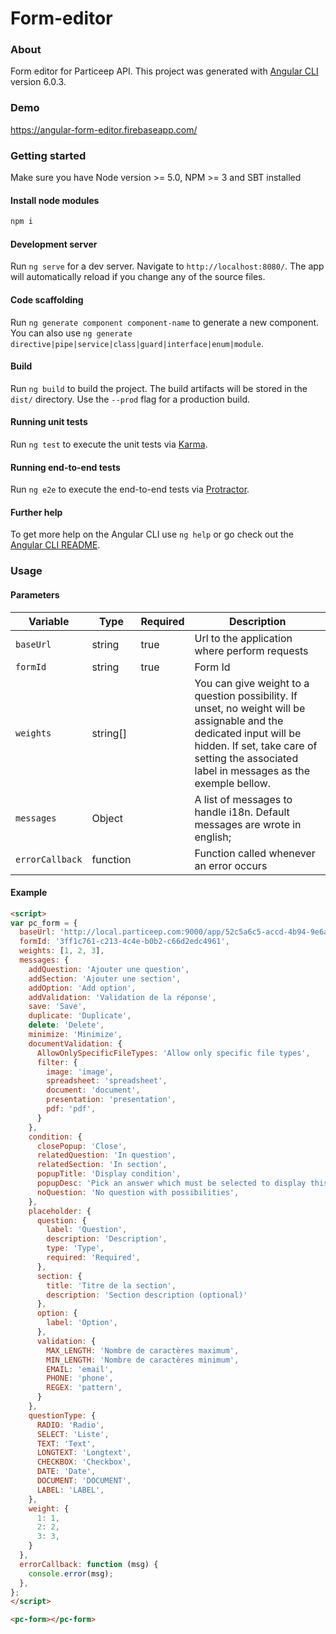 # Form-editor

### About

Form editor for Particeep API.
This project was generated with [Angular CLI](https://github.com/angular/angular-cli) version 6.0.3.

### Demo
https://angular-form-editor.firebaseapp.com/

### Getting started
Make sure you have Node version >= 5.0, NPM >= 3 and SBT installed

#### Install node modules
```bash
npm i
```
#### Development server

Run `ng serve` for a dev server. Navigate to `http://localhost:8080/`. The app will automatically reload if you change any of the source files.

#### Code scaffolding

Run `ng generate component component-name` to generate a new component. You can also use `ng generate directive|pipe|service|class|guard|interface|enum|module`.

#### Build

Run `ng build` to build the project. The build artifacts will be stored in the `dist/` directory. Use the `--prod` flag for a production build.

#### Running unit tests

Run `ng test` to execute the unit tests via [Karma](https://karma-runner.github.io).

#### Running end-to-end tests

Run `ng e2e` to execute the end-to-end tests via [Protractor](http://www.protractortest.org/).

#### Further help

To get more help on the Angular CLI use `ng help` or go check out the [Angular CLI README](https://github.com/angular/angular-cli/blob/master/README.md).

### Usage

#### Parameters

| Variable             | Type           |Required| Description |
|----------------------|----------------|--------|-------------|
|`baseUrl`             |string          |true    |Url to the application where perform requests|
|`formId`              |string          |true    |Form Id|
|`weights`             |string[]        |        |You can give weight to a question possibility. If unset, no weight will be assignable and the dedicated input will be hidden. If set, take care of setting the associated label in messages as the exemple bellow.|
|`messages`            |Object          |        |A list of messages to handle i18n. Default messages are wrote in english;|
|`errorCallback`       |function        |        |Function called whenever an error occurs|

#### Example

```html
<script>
var pc_form = {
  baseUrl: 'http://local.particeep.com:9000/app/52c5a6c5-accd-4b94-9e6a-fd2c8cc819e1',
  formId: '3ff1c761-c213-4c4e-b0b2-c66d2edc4961',
  weights: [1, 2, 3],
  messages: {
    addQuestion: 'Ajouter une question',
    addSection: 'Ajouter une section',
    addOption: 'Add option',
    addValidation: 'Validation de la réponse',
    save: 'Save',
    duplicate: 'Duplicate',
    delete: 'Delete',
    minimize: 'Minimize',
    documentValidation: {
      AllowOnlySpecificFileTypes: 'Allow only specific file types',
      filter: {
        image: 'image',
        spreadsheet: 'spreadsheet',
        document: 'document',
        presentation: 'presentation',
        pdf: 'pdf',
      }
    },
    condition: {
      closePopup: 'Close',
      relatedQuestion: 'In question',
      relatedSection: 'In section',
      popupTitle: 'Display condition',
      popupDesc: 'Pick an answer which must be selected to display this question',
      noQuestion: 'No question with possibilities',
    },
    placeholder: {
      question: {
        label: 'Question',
        description: 'Description',
        type: 'Type',
        required: 'Required',
      },
      section: {
        title: 'Titre de la section',
        description: 'Section description (optional)'
      },
      option: {
        label: 'Option',
      },
      validation: {
        MAX_LENGTH: 'Nombre de caractères maximum',
        MIN_LENGTH: 'Nombre de caractères minimum',
        EMAIL: 'email',
        PHONE: 'phone',
        REGEX: 'pattern',
      }
    },
    questionType: {
      RADIO: 'Radio',
      SELECT: 'Liste',
      TEXT: 'Text',
      LONGTEXT: 'Longtext',
      CHECKBOX: 'Checkbox',
      DATE: 'Date',
      DOCUMENT: 'DOCUMENT',
      LABEL: 'LABEL',
    },
    weight: {
      1: 1,
      2: 2,
      3: 3,
    }
  },
  errorCallback: function (msg) {
    console.error(msg);
  },
};
</script>

<pc-form></pc-form>
```
